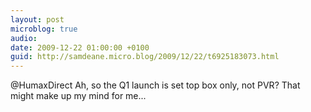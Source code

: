 ```yaml
---
layout: post
microblog: true
audio: 
date: 2009-12-22 01:00:00 +0100
guid: http://samdeane.micro.blog/2009/12/22/t6925183073.html
---
```

@HumaxDirect Ah, so the Q1 launch is set top box only, not PVR? That might make up my mind for me...
